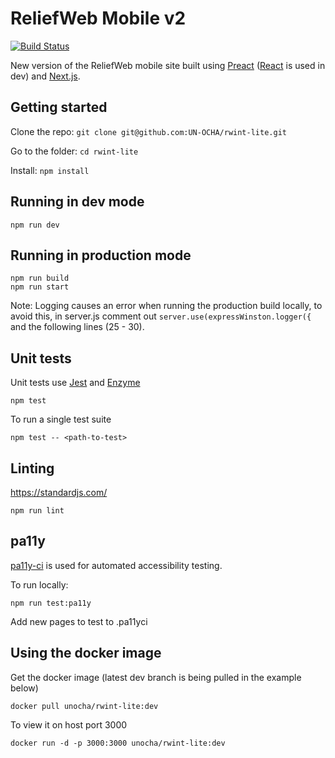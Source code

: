 # ReliefWeb Mobile v2

[![Build Status](https://travis-ci.org/UN-OCHA/rwint-lite.svg?branch=master)](https://travis-ci.org/UN-OCHA/rwint-lite)

New version of the ReliefWeb mobile site built using [Preact](https://preactjs.com/) ([React](https://facebook.github.io/react/) is used in dev) and [Next.js](https://github.com/zeit/next.js).

## Getting started

Clone the repo: `git clone git@github.com:UN-OCHA/rwint-lite.git`

Go to the folder: `cd rwint-lite`

Install: `npm install`

## Running in dev mode

`npm run dev`

## Running in production mode

```
npm run build
npm run start
```

Note: Logging causes an error when running the production build locally, to avoid this, in server.js comment out `server.use(expressWinston.logger({` and the following lines (25 - 30).

## Unit tests

Unit tests use [Jest](https://facebook.github.io/jest/) and [Enzyme](http://airbnb.io/enzyme/)

`npm test`

To run a single test suite

`npm test -- <path-to-test>`

## Linting

https://standardjs.com/

`npm run lint`

## pa11y

[pa11y-ci](https://github.com/pa11y/ci) is used for automated accessibility testing.

To run locally:

`npm run test:pa11y`

Add new pages to test to .pa11yci


## Using the docker image

Get the docker image (latest dev branch is being pulled in the example below)

`docker pull unocha/rwint-lite:dev`

To view it on host port 3000

`docker run -d -p 3000:3000 unocha/rwint-lite:dev`
